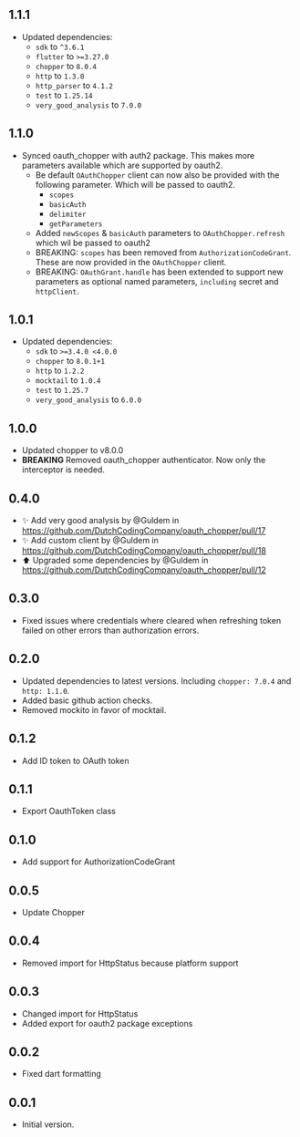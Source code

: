 ## 1.1.1
- Updated dependencies:
  - `sdk` to `^3.6.1`
  - `flutter` to `>=3.27.0`
  - `chopper` to `8.0.4`
  - `http` to `1.3.0`
  - `http_parser` to `4.1.2`
  - `test` to `1.25.14`
  - `very_good_analysis` to `7.0.0`

## 1.1.0
- Synced oauth_chopper with auth2 package. This makes more parameters available which are supported by oauth2.
  - Be default `OAuthChopper` client can now also be provided with the following parameter. Which will be passed to oauth2.
    - `scopes`
    - `basicAuth`
    - `delimiter`
    - `getParameters`
  - Added `newScopes` & `basicAuth` parameters to `OAuthChopper.refresh` which wil be passed to oauth2
  - BREAKING: `scopes` has been removed from `AuthorizationCodeGrant`. These are now provided in the `OAuthChopper` client.
  - BREAKING: `OAuthGrant.handle` has been extended to support new parameters as optional named parameters, `including` secret and `httpClient`.

## 1.0.1
- Updated dependencies:
  - `sdk` to `>=3.4.0 <4.0.0`
  - `chopper` to `8.0.1+1`
  - `http` to `1.2.2`
  - `mocktail` to `1.0.4`
  - `test` to `1.25.7`
  - `very_good_analysis` to `6.0.0`

## 1.0.0
 - Updated chopper to v8.0.0
 - **BREAKING** Removed oauth_chopper authenticator. Now only the interceptor is needed.

## 0.4.0
 - ✨ Add very good analysis by @Guldem in https://github.com/DutchCodingCompany/oauth_chopper/pull/17
 - ✨ Add custom client by @Guldem in https://github.com/DutchCodingCompany/oauth_chopper/pull/18
 - ⬆️ Upgraded some dependencies by @Guldem in https://github.com/DutchCodingCompany/oauth_chopper/pull/12

## 0.3.0
- Fixed issues where credentials where cleared when refreshing token failed on other errors than authorization errors. 

## 0.2.0

- Updated dependencies to latest versions. Including `chopper: 7.0.4` and `http: 1.1.0`.
- Added basic github action checks.
- Removed mockito in favor of mocktail.

## 0.1.2

- Add ID token to OAuth token

## 0.1.1

- Export OauthToken class

## 0.1.0

- Add support for AuthorizationCodeGrant

## 0.0.5

- Update Chopper

## 0.0.4

- Removed import for HttpStatus because platform support

## 0.0.3

- Changed import for HttpStatus
- Added export for oauth2 package exceptions

## 0.0.2

- Fixed dart formatting


## 0.0.1

- Initial version.
